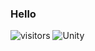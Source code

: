 ### Hello

![visitors](https://visitor-badge.glitch.me/badge?page_id=imdhlee.imdhlee&left_color=green&right_color=red)
![Unity](https://img.shields.io/badge/)

<!--
**imdhlee/imdhlee** is a ✨ _special_ ✨ repository because its `README.md` (this file) appears on your GitHub profile.

Here are some ideas to get you started:

- 🔭 I’m currently working on ...
- 🌱 I’m currently learning ...
- 👯 I’m looking to collaborate on ...
- 🤔 I’m looking for help with ...
- 💬 Ask me about ...
- 📫 How to reach me: ...
- 😄 Pronouns: ...
- ⚡ Fun fact: ...
-->
